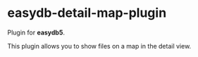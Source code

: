 # easydb-detail-map-plugin

Plugin for **easydb5**.

This plugin allows you to show files on a map in the detail view.
